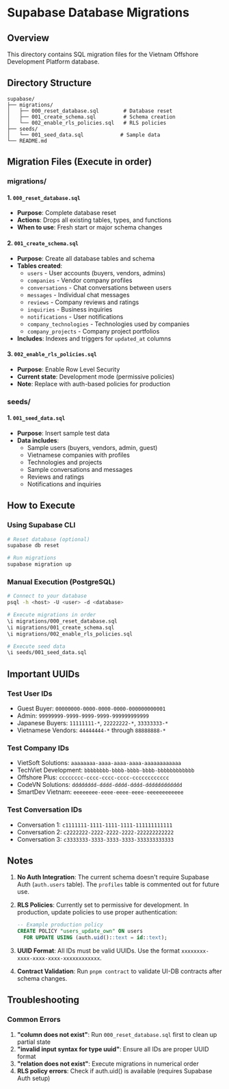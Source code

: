 # Supabase Database Migrations

## Overview
This directory contains SQL migration files for the Vietnam Offshore Development Platform database.

## Directory Structure
```
supabase/
├── migrations/
│   ├── 000_reset_database.sql        # Database reset
│   ├── 001_create_schema.sql         # Schema creation
│   └── 002_enable_rls_policies.sql   # RLS policies
├── seeds/
│   └── 001_seed_data.sql            # Sample data
└── README.md
```

## Migration Files (Execute in order)

### migrations/

#### 1. `000_reset_database.sql`
- **Purpose**: Complete database reset
- **Actions**: Drops all existing tables, types, and functions
- **When to use**: Fresh start or major schema changes

#### 2. `001_create_schema.sql`
- **Purpose**: Create all database tables and schema
- **Tables created**:
  - `users` - User accounts (buyers, vendors, admins)
  - `companies` - Vendor company profiles
  - `conversations` - Chat conversations between users
  - `messages` - Individual chat messages
  - `reviews` - Company reviews and ratings
  - `inquiries` - Business inquiries
  - `notifications` - User notifications
  - `company_technologies` - Technologies used by companies
  - `company_projects` - Company project portfolios
- **Includes**: Indexes and triggers for `updated_at` columns

#### 3. `002_enable_rls_policies.sql`
- **Purpose**: Enable Row Level Security
- **Current state**: Development mode (permissive policies)
- **Note**: Replace with auth-based policies for production

### seeds/

#### 1. `001_seed_data.sql`
- **Purpose**: Insert sample test data
- **Data includes**:
  - Sample users (buyers, vendors, admin, guest)
  - Vietnamese companies with profiles
  - Technologies and projects
  - Sample conversations and messages
  - Reviews and ratings
  - Notifications and inquiries

## How to Execute

### Using Supabase CLI
```bash
# Reset database (optional)
supabase db reset

# Run migrations
supabase migration up
```

### Manual Execution (PostgreSQL)
```bash
# Connect to your database
psql -h <host> -U <user> -d <database>

# Execute migrations in order
\i migrations/000_reset_database.sql
\i migrations/001_create_schema.sql
\i migrations/002_enable_rls_policies.sql

# Execute seed data
\i seeds/001_seed_data.sql
```

## Important UUIDs

### Test User IDs
- Guest Buyer: `00000000-0000-0000-0000-000000000001`
- Admin: `99999999-9999-9999-9999-999999999999`
- Japanese Buyers: `11111111-*`, `22222222-*`, `33333333-*`
- Vietnamese Vendors: `44444444-*` through `88888888-*`

### Test Company IDs
- VietSoft Solutions: `aaaaaaaa-aaaa-aaaa-aaaa-aaaaaaaaaaaa`
- TechViet Development: `bbbbbbbb-bbbb-bbbb-bbbb-bbbbbbbbbbbb`
- Offshore Plus: `cccccccc-cccc-cccc-cccc-cccccccccccc`
- CodeVN Solutions: `dddddddd-dddd-dddd-dddd-dddddddddddd`
- SmartDev Vietnam: `eeeeeeee-eeee-eeee-eeee-eeeeeeeeeeee`

### Test Conversation IDs
- Conversation 1: `c1111111-1111-1111-1111-111111111111`
- Conversation 2: `c2222222-2222-2222-2222-222222222222`
- Conversation 3: `c3333333-3333-3333-3333-333333333333`

## Notes

1. **No Auth Integration**: The current schema doesn't require Supabase Auth (`auth.users` table). The `profiles` table is commented out for future use.

2. **RLS Policies**: Currently set to permissive for development. In production, update policies to use proper authentication:
   ```sql
   -- Example production policy
   CREATE POLICY "users_update_own" ON users
     FOR UPDATE USING (auth.uid()::text = id::text);
   ```

3. **UUID Format**: All IDs must be valid UUIDs. Use the format `xxxxxxxx-xxxx-xxxx-xxxx-xxxxxxxxxxxx`.

4. **Contract Validation**: Run `pnpm contract` to validate UI-DB contracts after schema changes.

## Troubleshooting

### Common Errors

1. **"column does not exist"**: Run `000_reset_database.sql` first to clean up partial state
2. **"invalid input syntax for type uuid"**: Ensure all IDs are proper UUID format
3. **"relation does not exist"**: Execute migrations in numerical order
4. **RLS policy errors**: Check if auth.uid() is available (requires Supabase Auth setup)
